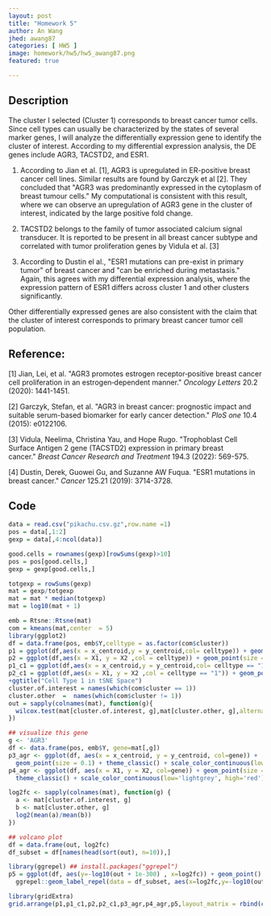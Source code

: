 ```yaml
---
layout: post
title: "Homework 5"
author: An Wang
jhed: awang87
categories: [ HW5 ]
image: homework/hw5/hw5_awang87.png
featured: true

---
```


## Description

The cluster I selected (Cluster 1) corresponds to breast cancer tumor cells. Since cell types can usually be characterized by the states of several marker genes, I will analyze the differentially expression gene to identify the cluster of interest. According to my differential expression analysis, the DE genes include AGR3, TACSTD2, and ESR1.

1. According to Jian et al. [1], AGR3 is upregulated in ER-positive breast cancer cell lines. Similar results are found by Garczyk et al [2]. They concluded that "AGR3 was predominantly expressed in the cytoplasm of breast tumour cells." My computational is consistent with this result, where we can observe an upregulation of AGR3 gene in the cluster of interest, indicated by the large positive fold change.

2. TACSTD2 belongs to the family of tumor associated calcium signal transducer. It is reported to be present in all breast cancer subtype and correlated with tumor proliferation genes by Vidula et al. [3]

3. According to Dustin el al., "ESR1 mutations can pre-exist in primary tumor" of breast cancer and "can be enriched during metastasis." Again, this agrees with my differential expression analysis, where the expression pattern of ESR1 differs across cluster 1 and other clusters significantly.

Other differentially expressed genes are also consistent with the claim that the cluster of interest corresponds to primary breast cancer tumor cell population.

## Reference:

[1] Jian, Lei, et al. "AGR3 promotes estrogen receptor‑positive breast cancer cell proliferation in an estrogen‑dependent manner." *Oncology Letters* 20.2 (2020): 1441-1451.

[2] Garczyk, Stefan, et al. "AGR3 in breast cancer: prognostic impact and suitable serum-based biomarker for early cancer detection." *PloS one* 10.4 (2015): e0122106.

[3] Vidula, Neelima, Christina Yau, and Hope Rugo. "Trophoblast Cell Surface Antigen 2 gene (TACSTD2) expression in primary breast cancer." *Breast Cancer Research and Treatment* 194.3 (2022): 569-575.

[4] Dustin, Derek, Guowei Gu, and Suzanne AW Fuqua. "ESR1 mutations in breast cancer." *Cancer* 125.21 (2019): 3714-3728.

## Code

```r
data = read.csv("pikachu.csv.gz",row.name =1)
pos = data[,1:2]
gexp = data[,4:ncol(data)]

good.cells = rownames(gexp)[rowSums(gexp)>10]
pos = pos[good.cells,]
gexp = gexp[good.cells,]

totgexp = rowSums(gexp)
mat = gexp/totgexp
mat = mat * median(totgexp)
mat = log10(mat + 1)

emb = Rtsne::Rtsne(mat)
com = kmeans(mat,center  = 5)
library(ggplot2)
df = data.frame(pos, emb$Y,celltype = as.factor(com$cluster))
p1 = ggplot(df,aes(x = x_centroid,y = y_centroid,col= celltype)) + geom_point(size = 0.5) + ggtitle("Cell Types in Space")
p2 = ggplot(df,aes(x = X1, y = X2 ,col = celltype)) + geom_point(size = .5)+labs(x="tSNE1",y = "tSNE2")+ggtitle("Cell Types in tSNE space")
p1_c1 = ggplot(df,aes(x = x_centroid,y = y_centroid,col= celltype == "1")) + geom_point(size = 0.5) +ggtitle("Cell Type 1 in Space")+theme(legend.key.width= unit(.5, 'cm'))
p2_c1 = ggplot(df,aes(x = X1, y = X2 ,col = celltype == "1")) + geom_point(size = .5)+labs(x="tSNE1",y = "tSNE2")+theme(legend.key.width= unit(.5, 'cm')) 
+ggtitle("Cell Type 1 in tSNE Space")
cluster.of.interest = names(which(com$cluster == 1))
cluster.other  =  names(which(com$cluster != 1))
out = sapply(colnames(mat), function(g){
  wilcox.test(mat[cluster.of.interest, g],mat[cluster.other, g],alternative="two.sided")$p.value
})

## visualize this gene
g <- 'AGR3'
df <- data.frame(pos, emb$Y, gene=mat[,g])
p3_agr <- ggplot(df, aes(x = x_centroid, y = y_centroid, col=gene)) + 
  geom_point(size = 0.1) + theme_classic() + scale_color_continuous(low='lightgrey', high='red') + ggtitle("AGR3 in Space")
p4_agr <- ggplot(df, aes(x = X1, y = X2, col=gene)) + geom_point(size = 0.1) +
  theme_classic() + scale_color_continuous(low='lightgrey', high='red') +labs(x="tSNE1",y = "tSNE2")+ggtitle("AGR3 in tSNE space")

log2fc <- sapply(colnames(mat), function(g) {
  a <- mat[cluster.of.interest, g]
  b <- mat[cluster.other, g]
  log2(mean(a)/mean(b))
})

## volcano plot
df = data.frame(out, log2fc)
df_subset = df[names(head(sort(out), n=10)),]

library(ggrepel) ## install.packages("ggrepel")
p5 = ggplot(df, aes(y=-log10(out + 1e-300) , x=log2fc)) + geom_point() +ggtitle("p-value vs fold change with the top 10 DE gene labels") +
  ggrepel::geom_label_repel(data = df_subset, aes(x=log2fc,y=-log10(out+ 1e-300),label = rownames(df_subset)),size = 2.5)

library(gridExtra)
grid.arrange(p1,p1_c1,p2,p2_c1,p3_agr,p4_agr,p5,layout_matrix = rbind(c(1,2), c(3,4),c(5,6),c(7,7)))
```
